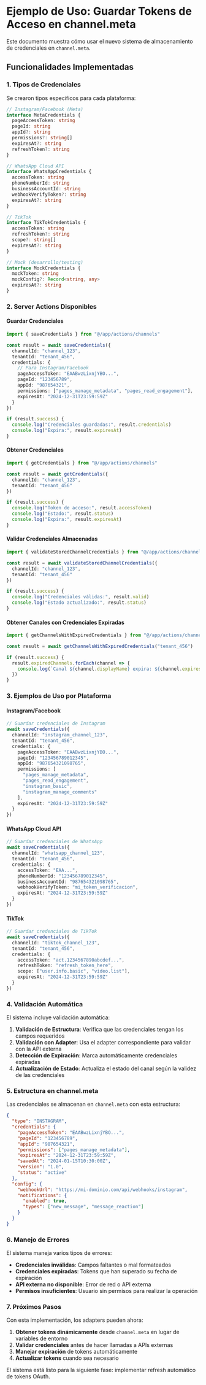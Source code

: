 # Ejemplo de Uso: Guardar Tokens de Acceso en channel.meta

Este documento muestra cómo usar el nuevo sistema de almacenamiento de credenciales en `channel.meta`.

## Funcionalidades Implementadas

### 1. Tipos de Credenciales

Se crearon tipos específicos para cada plataforma:

```typescript
// Instagram/Facebook (Meta)
interface MetaCredentials {
  pageAccessToken: string
  pageId: string
  appId?: string
  permissions?: string[]
  expiresAt?: string
  refreshToken?: string
}

// WhatsApp Cloud API
interface WhatsAppCredentials {
  accessToken: string
  phoneNumberId: string
  businessAccountId: string
  webhookVerifyToken?: string
  expiresAt?: string
}

// TikTok
interface TikTokCredentials {
  accessToken: string
  refreshToken?: string
  scope?: string[]
  expiresAt?: string
}

// Mock (desarrollo/testing)
interface MockCredentials {
  mockToken: string
  mockConfig?: Record<string, any>
  expiresAt?: string
}
```

### 2. Server Actions Disponibles

#### Guardar Credenciales
```typescript
import { saveCredentials } from "@/app/actions/channels"

const result = await saveCredentials({
  channelId: "channel_123",
  tenantId: "tenant_456",
  credentials: {
    // Para Instagram/Facebook
    pageAccessToken: "EAABwzLixnjYBO...",
    pageId: "123456789",
    appId: "987654321",
    permissions: ["pages_manage_metadata", "pages_read_engagement"],
    expiresAt: "2024-12-31T23:59:59Z"
  }
})

if (result.success) {
  console.log("Credenciales guardadas:", result.credentials)
  console.log("Expira:", result.expiresAt)
}
```

#### Obtener Credenciales
```typescript
import { getCredentials } from "@/app/actions/channels"

const result = await getCredentials({
  channelId: "channel_123",
  tenantId: "tenant_456"
})

if (result.success) {
  console.log("Token de acceso:", result.accessToken)
  console.log("Estado:", result.status)
  console.log("Expira:", result.expiresAt)
}
```

#### Validar Credenciales Almacenadas
```typescript
import { validateStoredChannelCredentials } from "@/app/actions/channels"

const result = await validateStoredChannelCredentials({
  channelId: "channel_123",
  tenantId: "tenant_456"
})

if (result.success) {
  console.log("Credenciales válidas:", result.valid)
  console.log("Estado actualizado:", result.status)
}
```

#### Obtener Canales con Credenciales Expiradas
```typescript
import { getChannelsWithExpiredCredentials } from "@/app/actions/channels"

const result = await getChannelsWithExpiredCredentials("tenant_456")

if (result.success) {
  result.expiredChannels.forEach(channel => {
    console.log(`Canal ${channel.displayName} expira: ${channel.expiresAt}`)
  })
}
```

### 3. Ejemplos de Uso por Plataforma

#### Instagram/Facebook
```typescript
// Guardar credenciales de Instagram
await saveCredentials({
  channelId: "instagram_channel_123",
  tenantId: "tenant_456",
  credentials: {
    pageAccessToken: "EAABwzLixnjYBO...",
    pageId: "123456789012345",
    appId: "987654321098765",
    permissions: [
      "pages_manage_metadata",
      "pages_read_engagement",
      "instagram_basic",
      "instagram_manage_comments"
    ],
    expiresAt: "2024-12-31T23:59:59Z"
  }
})
```

#### WhatsApp Cloud API
```typescript
// Guardar credenciales de WhatsApp
await saveCredentials({
  channelId: "whatsapp_channel_123",
  tenantId: "tenant_456",
  credentials: {
    accessToken: "EAA...",
    phoneNumberId: "123456789012345",
    businessAccountId: "987654321098765",
    webhookVerifyToken: "mi_token_verificacion",
    expiresAt: "2024-12-31T23:59:59Z"
  }
})
```

#### TikTok
```typescript
// Guardar credenciales de TikTok
await saveCredentials({
  channelId: "tiktok_channel_123",
  tenantId: "tenant_456",
  credentials: {
    accessToken: "act.1234567890abcdef...",
    refreshToken: "refresh_token_here",
    scope: ["user.info.basic", "video.list"],
    expiresAt: "2024-12-31T23:59:59Z"
  }
})
```

### 4. Validación Automática

El sistema incluye validación automática:

1. **Validación de Estructura**: Verifica que las credenciales tengan los campos requeridos
2. **Validación con Adapter**: Usa el adapter correspondiente para validar con la API externa
3. **Detección de Expiración**: Marca automáticamente credenciales expiradas
4. **Actualización de Estado**: Actualiza el estado del canal según la validez de las credenciales

### 5. Estructura en channel.meta

Las credenciales se almacenan en `channel.meta` con esta estructura:

```json
{
  "type": "INSTAGRAM",
  "credentials": {
    "pageAccessToken": "EAABwzLixnjYBO...",
    "pageId": "123456789",
    "appId": "987654321",
    "permissions": ["pages_manage_metadata"],
    "expiresAt": "2024-12-31T23:59:59Z",
    "savedAt": "2024-01-15T10:30:00Z",
    "version": "1.0",
    "status": "active"
  },
  "config": {
    "webhookUrl": "https://mi-dominio.com/api/webhooks/instagram",
    "notifications": {
      "enabled": true,
      "types": ["new_message", "message_reaction"]
    }
  }
}
```

### 6. Manejo de Errores

El sistema maneja varios tipos de errores:

- **Credenciales inválidas**: Campos faltantes o mal formateados
- **Credenciales expiradas**: Tokens que han superado su fecha de expiración
- **API externa no disponible**: Error de red o API externa
- **Permisos insuficientes**: Usuario sin permisos para realizar la operación

### 7. Próximos Pasos

Con esta implementación, los adapters pueden ahora:

1. **Obtener tokens dinámicamente** desde `channel.meta` en lugar de variables de entorno
2. **Validar credenciales** antes de hacer llamadas a APIs externas
3. **Manejar expiración** de tokens automáticamente
4. **Actualizar tokens** cuando sea necesario

El sistema está listo para la siguiente fase: implementar refresh automático de tokens OAuth.
